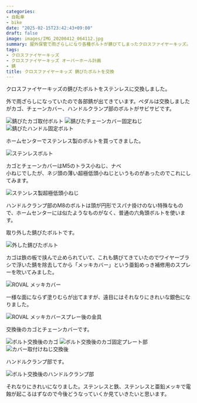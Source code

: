 ```yaml
---
categories:
- 自転車
- bike
date: "2025-02-15T23:42:43+09:00"
draft: false
image: images/IMG_20200412_064112.jpg
summary: 屋外保管で雨ざらしになり各種ボルトが錆びてしまったクロスファイヤーキッズ。ステンレス製のボルトに交換し、新品同様に復活しました。
tags:
- クロスファイヤーキッズ
- クロスファイヤーキッズ オーバーホール計画
- 錆
title: クロスファイヤーキッズ 錆びたボルトを交換
---
```


クロスファイヤーキッズの錆びたボルトをステンレスに交換しました。

外で雨ざらしになっていたので各部錆が出てきています。ペダルは交換しましたがカゴ、チェーンカバー、ハンドルクランプ部のボルトがサビサビです。

![錆びたカゴ取付ボルト](./images/IMG_20200412_064112.jpg)
![錆びたチェーンカバー固定ねじ](./images/IMG_20200412_064135.jpg)
![錆びたハンドル固定ボルト](./images/IMG_20200412_071136.jpg)

ホームセンターでステンレス製のボルトを買ってきました。

![ステンレスボルト](./images/IMG_20200412_124614.jpg)

カゴとチェーンカバーはM5のトラス小ねじ、ナベ\
小ねじでしたが、ネジ頭の薄い超極低頭小ねじというものがあったのでこれにしてみます。

![ステンレス製超極低頭小ねじ](./images/IMG_20200412_125801.jpg)

ハンドルクランプ部のM8のボルトは頭が円形でスパナ掛けのない特殊なもので、ホームセンターには似たようなものがなく、普通の六角頭ボルトを使います。

取り外した錆びたボルトです。

![外した錆びたボルト](./images/IMG_20200412_072349-01.jpeg)

カゴは鉄の板で挟んで止められていて、これも錆びてきていたのでワイヤーブラシで浮いた錆を除去してから「メッキカバー」という亜鉛めっき補修用のスプレーを吹いてみました。

![ROVAL メッキカバー](./images/IMG_20200412_125025.jpg)

一様な面にならず塗りむらが出てますが、遠目にはそれなりにきれいな銀色になりました。

![ROVAL メッキカバースプレー後の金具](./images/IMG_20200412_125219.jpg)

交換後のカゴとチェーンカバーです。

![ボルト交換後のカゴ](./images/IMG_20200414_063916.jpg)
![ボルト交換後のカゴ固定プレート部](./images/IMG_20200414_063950.jpg)
![カバー取付けねじ交換後](./images/IMG_20200415_063935.jpg)

ハンドルクランプ部です。

![ボルト交換後のハンドルクランプ部](./images/IMG_20200414_064001.jpg)

それなりにきれいになりました。ステンレスと鉄、ステンレスと亜鉛メッキで電蝕が起こるはずなので今後どうなっていくか見ていきたいと思います。
